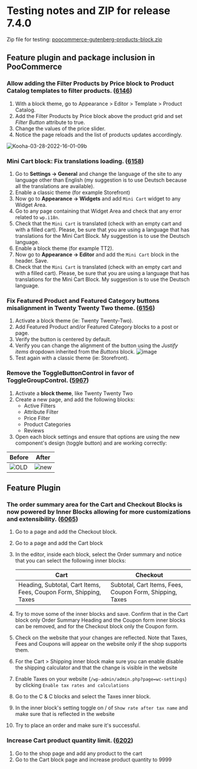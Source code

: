 # Testing notes and ZIP for release 7.4.0

Zip file for testing: [poocommerce-gutenberg-products-block.zip](https://github.com/poocommerce/poocommerce-gutenberg-products-block/files/8482828/poocommerce-gutenberg-products-block.zip)

## Feature plugin and package inclusion in PooCommerce

### Allow adding the Filter Products by Price block to Product Catalog templates to filter products. ([6146](https://github.com/poocommerce/poocommerce-gutenberg-products-block/pull/6146))

1. With a block theme, go to Appearance > Editor > Template > Product Catalog.
2. Add the Filter Products by Price block above the product grid and set _Filter Button_ attribute to true.
3. Change the values of the price slider.
4. Notice the page reloads and the list of products updates accordingly.

![Kooha-03-28-2022-16-01-09b](https://user-images.githubusercontent.com/3616980/160415342-25b2e1a1-4c48-4837-9dcc-b4d7a71b2886.gif)

### Mini Cart block: Fix translations loading. ([6158](https://github.com/poocommerce/poocommerce-gutenberg-products-block/pull/6158))

1. Go to **Settings -> General** and change the language of the site to any language other than English (my suggestion is to use Deutsch because all the translations are available).
2. Enable a classic theme (for example Storefront)
3. Now go to **Appearance -> Widgets** and add `Mini Cart` widget to any Widget Area.
4. Go to any page containing that Widget Area and check that any error related to `wp.i18n`.
5. Check that the `Mini Cart` is translated (check with an empty cart and with a filled cart). Please, be sure that you are using a language that has translations for the Mini Cart Block. My suggestion is to use the Deutsch language.
6. Enable a block theme (for example TT2).
7. Now go to **Appearance -> Editor** and add the `Mini Cart` block in the header. Save.
8. Check that the `Mini Cart` is translated (check with an empty cart and with a filled cart). Please, be sure that you are using a language that has translations for the Mini Cart Block. My suggestion is to use the Deutsch language.

### Fix Featured Product and Featured Category buttons misalignment in Twenty Twenty Two theme. ([6156](https://github.com/poocommerce/poocommerce-gutenberg-products-block/pull/6156))

1. Activate a block theme (ie: Twenty Twenty-Two).
2. Add Featured Product and/or Featured Category blocks to a post or page.
3. Verify the button is centered by default.
4. Verify you can change the alignment of the button using the _Justify items_ dropdown inherited from the _Buttons_ block.
   ![image](https://user-images.githubusercontent.com/3616980/160625173-f9ad42ed-b769-42e3-9ad8-3f3abe60b61c.png)
5. Test again with a classic theme (ie: Storefront).

### Remove the ToggleButtonControl in favor of ToggleGroupControl. ([5967](https://github.com/poocommerce/poocommerce-gutenberg-products-block/pull/5967))

1. Activate a **block theme**, like Twenty Twenty Two
2. Create a new page, and add the following blocks:
    - Active Filters
    - Attribute Filter
    - Price Filter
    - Product Categories
    - Reviews
3. Open each block settings and ensure that options are using the new component's design (toggle button) and are working correctly:

| Before                                                                                                      | After                                                                                                       |
| ----------------------------------------------------------------------------------------------------------- | ----------------------------------------------------------------------------------------------------------- |
| ![OLD](https://user-images.githubusercontent.com/905781/156161666-57c4baed-9d17-4c65-8fc8-4a8d2316dfde.jpg) | ![new](https://user-images.githubusercontent.com/905781/156161720-b962056e-be7f-40ca-9173-52a72443b01a.jpg) |

## Feature Plugin

### The order summary area for the Cart and Checkout Blocks is now powered by Inner Blocks allowing for more customizations and extensibility. ([6065](https://github.com/poocommerce/poocommerce-gutenberg-products-block/pull/6065))

1. Go to a page and add the Checkout block.
2. Go to a page and add the Cart block
3. In the editor, inside each block, select the Order summary and notice that you can select the following inner blocks:

    | Cart                                                              | Checkout                                                 |
    | ----------------------------------------------------------------- | -------------------------------------------------------- |
    | Heading, Subtotal, Cart Items, Fees, Coupon Form, Shipping, Taxes | Subtotal, Cart Items, Fees, Coupon Form, Shipping, Taxes |

4. Try to move some of the inner blocks and save. Confirm that in the Cart block only Order Summary Heading and the Coupon form inner blocks can be removed, and for the Checkout block only the Coupon form.
5. Check on the website that your changes are reflected. Note that Taxes, Fees and Coupons will appear on the website only if the shop supports them.
6. For the Cart > Shipping inner block make sure you can enable disable the shipping calculator and that the change is visible in the website
7. Enable Taxes on your website (`/wp-admin/admin.php?page=wc-settings`) by clicking `Enable tax rates and calculations`
8. Go to the C & C blocks and select the Taxes inner block.
9. In the inner block's setting toggle on / of `Show rate after tax name` and make sure that is reflected in the website
10. Try to place an order and make sure it's successful.

### Increase Cart product quantity limit. ([6202](https://github.com/poocommerce/poocommerce-gutenberg-products-block/pull/6202))

1. Go to the shop page and add any product to the cart
2. Go to the Cart block page and increase product quantity to 9999
